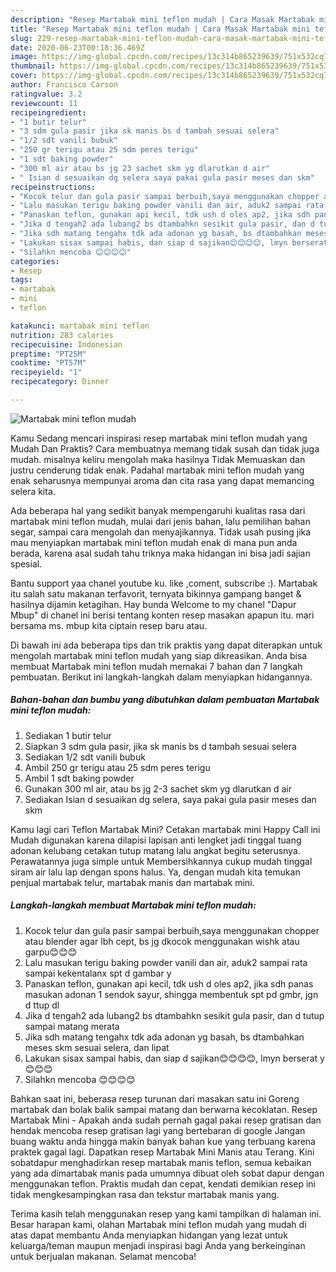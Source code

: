```yaml
---
description: "Resep Martabak mini teflon mudah | Cara Masak Martabak mini teflon mudah Yang Lezat"
title: "Resep Martabak mini teflon mudah | Cara Masak Martabak mini teflon mudah Yang Lezat"
slug: 229-resep-martabak-mini-teflon-mudah-cara-masak-martabak-mini-teflon-mudah-yang-lezat
date: 2020-06-23T00:18:36.469Z
image: https://img-global.cpcdn.com/recipes/13c314b865239639/751x532cq70/martabak-mini-teflon-mudah-foto-resep-utama.jpg
thumbnail: https://img-global.cpcdn.com/recipes/13c314b865239639/751x532cq70/martabak-mini-teflon-mudah-foto-resep-utama.jpg
cover: https://img-global.cpcdn.com/recipes/13c314b865239639/751x532cq70/martabak-mini-teflon-mudah-foto-resep-utama.jpg
author: Francisco Carson
ratingvalue: 3.2
reviewcount: 11
recipeingredient:
- "1 butir telur"
- "3 sdm gula pasir jika sk manis bs d tambah sesuai selera"
- "1/2 sdt vanili bubuk"
- "250 gr terigu atau 25 sdm peres terigu"
- "1 sdt baking powder"
- "300 ml air atau bs jg 23 sachet skm yg dlarutkan d air"
- " Isian d sesuaikan dg selera saya pakai gula pasir meses dan skm"
recipeinstructions:
- "Kocok telur dan gula pasir sampai berbuih,saya menggunakan chopper atau blender agar lbh cept, bs jg dkocok menggunakan wishk atau garpu😊😊😊"
- "Lalu masukan terigu baking powder vanili dan air, aduk2 sampai rata sampai kekentalanx spt d gambar y"
- "Panaskan teflon, gunakan api kecil, tdk ush d oles ap2, jika sdh panas masukan adonan 1 sendok sayur, shingga membentuk spt pd gmbr, jgn d ttup dl"
- "Jika d tengah2 ada lubang2 bs dtambahkn sesikit gula pasir, dan d tutup sampai matang merata"
- "Jika sdh matang tengahx tdk ada adonan yg basah, bs dtambahkan meses skm sesuai selera, dan lipat"
- "Lakukan sisax sampai habis, dan siap d sajikan😊😊😊😊, lmyn berserat y😊😊😊"
- "Silahkn mencoba 😊😊😊😊"
categories:
- Resep
tags:
- martabak
- mini
- teflon

katakunci: martabak mini teflon 
nutrition: 283 calories
recipecuisine: Indonesian
preptime: "PT25M"
cooktime: "PT57M"
recipeyield: "1"
recipecategory: Dinner

---
```



![Martabak mini teflon mudah](https://img-global.cpcdn.com/recipes/13c314b865239639/751x532cq70/martabak-mini-teflon-mudah-foto-resep-utama.jpg)

Kamu Sedang mencari inspirasi resep martabak mini teflon mudah yang Mudah Dan Praktis? Cara membuatnya memang tidak susah dan tidak juga mudah. misalnya keliru mengolah maka hasilnya Tidak Memuaskan dan justru cenderung tidak enak. Padahal martabak mini teflon mudah yang enak seharusnya mempunyai aroma dan cita rasa yang dapat memancing selera kita.

Ada beberapa hal yang sedikit banyak mempengaruhi kualitas rasa dari martabak mini teflon mudah, mulai dari jenis bahan, lalu pemilihan bahan segar, sampai cara mengolah dan menyajikannya. Tidak usah pusing jika mau menyiapkan martabak mini teflon mudah enak di mana pun anda berada, karena asal sudah tahu triknya maka hidangan ini bisa jadi sajian spesial.

Bantu support yaa chanel youtube ku. like ,coment, subscribe :). Martabak itu salah satu makanan terfavorit, ternyata bikinnya gampang banget &amp; hasilnya dijamin ketagihan. Hay bunda Welcome to my chanel &#34;Dapur Mbup&#34; di chanel ini berisi tentang konten resep masakan apapun itu. mari bersama ms. mbup kita ciptain resep baru atau.


Di bawah ini ada beberapa tips dan trik praktis yang dapat diterapkan untuk mengolah martabak mini teflon mudah yang siap dikreasikan. Anda bisa membuat Martabak mini teflon mudah memakai 7 bahan dan 7 langkah pembuatan. Berikut ini langkah-langkah dalam menyiapkan hidangannya.

<!--inarticleads1-->

##### Bahan-bahan dan bumbu yang dibutuhkan dalam pembuatan Martabak mini teflon mudah:

1. Sediakan 1 butir telur
1. Siapkan 3 sdm gula pasir, jika sk manis bs d tambah sesuai selera
1. Sediakan 1/2 sdt vanili bubuk
1. Ambil 250 gr terigu atau 25 sdm peres terigu
1. Ambil 1 sdt baking powder
1. Gunakan 300 ml air, atau bs jg 2-3 sachet skm yg dlarutkan d air
1. Sediakan  Isian d sesuaikan dg selera, saya pakai gula pasir meses dan skm


Kamu lagi cari Teflon Martabak Mini? Cetakan martabak mini Happy Call ini Mudah digunakan karena dilapisi lapisan anti lengket jadi tinggal tuang adonan kelubang cetakan tutup matang lalu angkat begitu seterusnya. Perawatannya juga simple untuk Membersihkannya cukup mudah tinggal siram air lalu lap dengan spons halus. Ya, dengan mudah kita temukan penjual martabak telur, martabak manis dan martabak mini. 

<!--inarticleads2-->

##### Langkah-langkah membuat Martabak mini teflon mudah:

1. Kocok telur dan gula pasir sampai berbuih,saya menggunakan chopper atau blender agar lbh cept, bs jg dkocok menggunakan wishk atau garpu😊😊😊
1. Lalu masukan terigu baking powder vanili dan air, aduk2 sampai rata sampai kekentalanx spt d gambar y
1. Panaskan teflon, gunakan api kecil, tdk ush d oles ap2, jika sdh panas masukan adonan 1 sendok sayur, shingga membentuk spt pd gmbr, jgn d ttup dl
1. Jika d tengah2 ada lubang2 bs dtambahkn sesikit gula pasir, dan d tutup sampai matang merata
1. Jika sdh matang tengahx tdk ada adonan yg basah, bs dtambahkan meses skm sesuai selera, dan lipat
1. Lakukan sisax sampai habis, dan siap d sajikan😊😊😊😊, lmyn berserat y😊😊😊
1. Silahkn mencoba 😊😊😊😊


Bahkan saat ini, beberasa resep turunan dari masakan satu ini Goreng martabak dan bolak balik sampai matang dan berwarna kecoklatan. Resep Martabak Mini - Apakah anda sudah pernah gagal pakai resep gratisan dan hendak mencoba resep gratisan lagi yang bertebaran di google Jangan buang waktu anda hingga makin banyak bahan kue yang terbuang karena praktek gagal lagi. Dapatkan resep Martabak Mini Manis atau Terang. Kini sobatdapur menghadirkan resep martabak manis teflon, semua kebaikan yang ada dimartabak manis pada umumnya dibuat oleh sobat dapur dengan menggunakan teflon. Praktis mudah dan cepat, kendati demikian resep ini tidak mengkesampingkan rasa dan tekstur martabak manis yang. 

Terima kasih telah menggunakan resep yang kami tampilkan di halaman ini. Besar harapan kami, olahan Martabak mini teflon mudah yang mudah di atas dapat membantu Anda menyiapkan hidangan yang lezat untuk keluarga/teman maupun menjadi inspirasi bagi Anda yang berkeinginan untuk berjualan makanan. Selamat mencoba!
